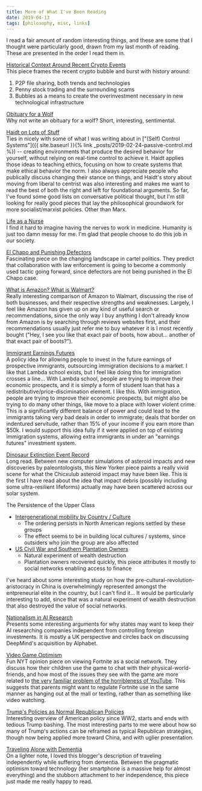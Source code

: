 ```yaml
---
title: More of What I've Been Reading
date: 2019-04-13
tags: [philosophy, misc, links]
---
```


I read a fair amount of random interesting things, and these are some
that I thought were particularly good, drawn from my last month of reading.
These are presented in the order I read them in.

[Historical Context Around Recent Crypto Events](https://hackernoon.com/3-moments-in-history-that-explain-the-ico-bubble-e7c42896ca6f)
<br>
This piece frames the recent crypto bubble and burst with history around:
1. P2P file sharing, both trends and technologies
1. Penny stock trading and the surrounding scams
1. Bubbles as a means to create the overinvestment necessary in new technological infrastructure

<!--more-->

[Obituary for a Wolf](https://www.outsideonline.com/2390768/yellowstone-wolf-926F)
<br>
Why not write an obituary for a wolf? Short, interesting, sentimental.

[Haidt on Lots of Stuff](http://nautil.us/issue/70/variables/the-well_meaning-bad-ideas-spoiling-a-generation)
<br>
Ties in nicely with some of what I was writing about in
["(Self) Control Systems"]({{ site.baseurl }}{% link _posts/2019-02-24-passive-control.md %}) -- creating
environments that produce the desired behavior for yourself, without relying on real-time control to achieve it. Haidt
applies those ideas to teaching ethics, focusing on how to create systems that make ethical behavior the norm.
I also always appreciate people who publically discuss changing their stance on things, and Haidt's story about
moving from liberal to centrist was also interesting and makes me want to read the best of both the right and left for foundational arguments.
So far, I've found some good lists on conversative political thought, but I'm still looking for really good
pieces that lay the philosophical groundwork for more socialist/marxist policies. Other than Marx.

[Life as a Nurse](http://avidly.lareviewofbooks.org/2015/03/24/my-first-life-as-a-nurse/)
<br>
I find it hard to imagine having the nerves to work in medicine. Humanity is just too damn messy for me.
I'm glad that people choose to do this job in our society.

[El Chapo and Punishing Defectors](https://www.nytimes.com/2019/02/14/opinion/el-chapo-trial-witnesses.html)
<br>
Fascinating piece on the changing landscape in cartel politics. They predict that collaboration with
law enforcement is going to become a commonly used tactic going forward, since defectors are not being punished
in the El Chapo case.

[What is Amazon? What is Walmart?](https://zackkanter.com/2019/03/13/what-is-amazon/)
<br>
Really interesting comparison of Amazon to Walmart, discussing the rise of both businesses, and their respective
strengths and weaknesses. Largely, I feel like Amazon has given up on any kind of useful search or recommendations,
since the only way I buy anything I don't already know from Amazon is by searching through reviews websites first,
and their recommendations usually just refer me to buy whatever it is I most recently bought ("Hey, I see you like
that exact pair of boots, how about... another of that exact pair of boots?").

[Immigrant Earnings Futures](http://www.overcomingbias.com/2019/03/speculator-chosen-immigrants.html)
<br>
A policy idea for allowing people to invest in the future earnings of prospective immigrants,
outsourcing immigration decisions to a market. I like that Lambda school exists, but I feel like
doing this for immigration crosses a line...
With Lambda school, people are trying to improve their economic prospects, and it is simply a form of
student loan that has a redistributive/price-discimination element. I like this.
With immigration, people are trying to improve their economic prospects, but might also be trying to do
many other things, like move to a place with lower violent crime. This is a significantly different balance
of power and could lead to the immigrants taking very bad deals in order to immigrate; deals that border on
indentured servitude, rather than 15% of your income if you earn more than $50k.
I would support this idea fully if it were applied on top of existing immigration systems, allowing extra
immigrants in under an "earnings futures" investment system.

[Dinosaur Extinction Event Record](https://www.newyorker.com/magazine/2019/04/08/the-day-the-dinosaurs-died)
<br>
Long read. Between new computer simulations of asteroid impacts and new discoveries by paleontologists, this New Yorker
piece paints a really vivid scene for what the Chicxulub asteroid impact may have been like. This is the first
I have read about the idea that impact debris (possibly including some ultra-resilient lifeforms)
actually may have been scattered across our solar system.

The Persistence of the Upper Class
<br>
- [Intergenerational mobility by Country / Culture](https://voxeu.org/article/immigration-inequality-and-intergenerational-mobility-us)
    - The ordering persists in North American regions settled by these groups
    - The effect seems to be in building local cultures / systems, since outsiders who join the group are also affected
- [US Civil War and Southern Plantation Owners](https://www.nber.org/papers/w25700#fromrss)
    - Natural experiment of wealth destruction
    - Plantation owners recovered quickly, this piece attributes it mostly to social networks enabling access to finance

I've heard about some interesting study on how the pre-cultural-revolution-aristocracy in China is overwhelmingly
represented amongst the entpreneurial elite in the country, but I can't find it... It would be particularly interesting
to add, since that was a natural experiment of wealth destruction that also destroyed the value of social networks.

[Nationalism in AI Research](https://www.ianhogarth.com/blog/2018/6/13/ai-nationalism)
<br>
Presents some interesting arguments for why states may want to keep their AI researching companies
independent from controlling foreign investments. It is mostly a UK perspective and circles back on discussing
DeepMind's acquisition by Alphabet.

[Video Game Optimism](https://www.nytimes.com/2019/04/05/opinion/sunday/fortnite-social-play-children.html)
<br>
Fun NYT opinion piece on viewing Fortnite as a social network. They discuss how their children use the game to
chat with their physical-world-friends, and how most of the issues they see with the game are more related
to [the very familiar problem of the horribleness of YouTube](https://medium.com/@jamesbridle/something-is-wrong-on-the-internet-c39c471271d2).
This suggests that parents might want to regulate Fortnite use in the same manner as hanging out at the mall or texting,
rather than as something like video watching.

[Trump's Policies as Normal Republican Policies](https://www.lrb.co.uk/v41/n07/adam-tooze/is-this-the-end-of-the-american-century)
<br>
Interesting overview of American policy since WW2, starts and ends with tedious Trump bashing. The
most interesting parts to me were about how so many of Trump's actions can be reframed as typical Republican strategies,
though now being applied more toward China, and with uglier presentation.

[Traveling Alone with Dementia](https://whichmeamitoday.wordpress.com/2016/12/06/the-dementia-side-of-my-trip-to-birmingham/)
<br>
On a lighter note, I loved this blogger's description of traveling independently while suffering from dementia.
Between the pragmatic optimism toward technology (her smartphone is a massive help for almost everything) and the
stubborn attachment to her independence, this piece just made me really happy to read.
